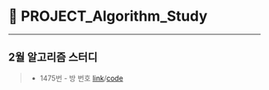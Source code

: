 # 🤔 PROJECT_Algorithm_Study
---

## 2월 알고리즘 스터디
> * 1475번 - 방 번호 [link](https://www.acmicpc.net/problem/1475)/[code](https://github.com/herjh0405/PROJECT_Algorithm_Study/blob/main/202102/1475.%EB%B0%A9%20%EB%B2%88%ED%98%B8.ipynb)
> 
